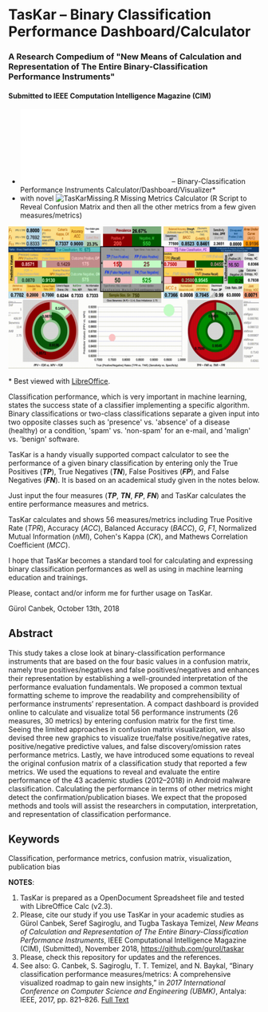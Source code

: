 # TasKar – Binary Classification Performance Dashboard/Calculator
### A Research Compedium of "New Means of Calculation and Representation of The Entire Binary-Classification Performance Instruments"
#### Submitted to IEEE Computation Intelligence Magazine (CIM)
* ![TasKar.ods](TasKar.ods) – Binary-Classification Performance Instruments Calculator/Dashboard/Visualizer\*
* with novel ![TasKarMissing.R](TasKarMissing.R) Missing Metrics Calculator (R Script to Reveal Confusion Matrix and then all the other metrics from a few given measures/metrics)

![](images/TasKarDashboard_Demo.gif)

\* Best viewed with [LibreOffice](https://www.libreoffice.org/download/libreoffice-fresh/).

Classification performance, which is very important in machine learning, states the success state of a classifier implementing a specific algorithm. Binary classifications or two-class classifications separate a given input into two opposite classes such as 'presence' vs. 'absence' of a disease (healthy) or a condition, 'spam' vs. 'non-spam' for an e-mail, and 'malign' vs. 'benign' software.

TasKar is a handy visually supported compact calculator to see the performance of a given binary classification by entering only the True Positives (***TP***), True Negatives (***TN***), False Positives (***FP***), and False Negatives (***FN***). It is based on an academical study given in the notes below.

Just input the four measures (***TP***, ***TN***, ***FP***, ***FN***) and TasKar calculates the entire performance measures and metrics.

TasKar calculates and shows 56 measures/metrics including True Positive Rate (*TPR*), Accuracy (*ACC*), Balanced Accuracy (*BACC*), *G*, *F1*, Normalized Mutual Information (*nMI*), Cohen's Kappa (*CK*), and Mathews Correlation Coefficient (*MCC*).

I hope that TasKar becomes a standard tool for calculating and expressing binary classification performances as well as using in machine learning education and trainings.

Please, contact and/or inform me for further usage on TasKar.

Gürol Canbek, October 13th, 2018

## Abstract
This study takes a close look at binary-classification performance instruments that are based on the four basic values in a confusion matrix, namely true positives/negatives and false positives/negatives and enhances their representation by establishing a well-grounded interpretation of the performance evaluation fundamentals. We proposed a common textual formatting scheme to improve the readability and comprehensibility of performance instruments’ representation. A compact dashboard is provided online to calculate and visualize total 56 performance instruments (26 measures, 30 metrics) by entering confusion matrix for the first time. Seeing the limited approaches in confusion matrix visualization, we also devised three new graphics to visualize true/false positive/negative rates, positive/negative predictive values, and false discovery/omission rates performance metrics. Lastly, we have introduced some equations to reveal the original confusion matrix of a classification study that reported a few metrics. We used the equations to reveal and evaluate the entire performance of the 43 academic studies (2012–2018) in Android malware classification. Calculating the performance in terms of other metrics might detect the confirmation/publication biases. We expect that the proposed methods and tools will assist the researchers in computation, interpretation, and representation of classification performance.

## Keywords
Classification, performance metrics, confusion matrix, visualization, publication bias

**NOTES**:
1) TasKar is prepared as a OpenDocument Spreadsheet file and tested with LibreOffice Calc (v2.3).
2) Please, cite our study if you use TasKar in your academic studies as
   Gürol Canbek, Seref Sagiroglu, and Tugba Taskaya Temizel, *New Means of Calculation and Representation of The Entire Binary-Classification Performance Instruments*, IEEE Computational Intelligence Magazine (CIM), (Submitted), November 2018, https://github.com/gurol/taskar
3) Please, check this repository for updates and the references.
4) See also: G. Canbek, S. Sagiroglu, T. T. Temizel, and N. Baykal, “Binary classification performance measures/metrics: A comprehensive visualized roadmap to gain new insights,” in *2017 International Conference on Computer Science and Engineering (UBMK)*, Antalya: IEEE, 2017, pp. 821–826. [Full Text](https://www.researchgate.net/publication/320829355_Binary_Classification_Performance_MeasuresMetrics_A_comprehensive_visualized_roadmap_to_gain_new_insights)

